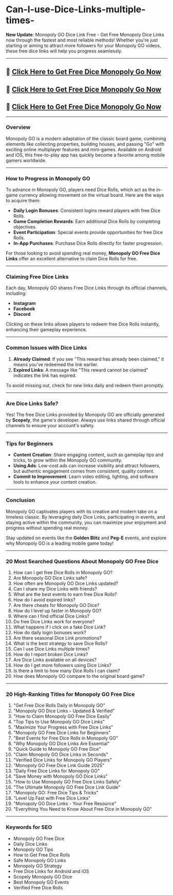 # Can-I-use-Dice-Links-multiple-times-
**New Update**: Monopoly GO Dice Link Free - Get Free Monopoly Dice Links now through the fastest and most reliable methods! Whether you're just starting or aiming to attract more followers for your Monopoly GO videos, these free dice links will help you progress seamlessly.

---

## 🚀 [Click Here to Get Free Dice Monopoly Go Now](https://suberapps.com/uploads/data/000/950/493/original/Monopoly%20Go/index.html)  

## 🚀 [Click Here to Get Free Dice Monopoly Go Now](https://suberapps.com/uploads/data/000/950/493/original/Monopoly%20Go/index.html)  

## 🚀 [Click Here to Get Free Dice Monopoly Go Now](https://suberapps.com/uploads/data/000/950/493/original/Monopoly%20Go/index.html)  

---

### Overview

Monopoly GO is a modern adaptation of the classic board game, combining elements like collecting properties, building houses, and passing "Go" with exciting online multiplayer features and mini-games. Available on Android and iOS, this free-to-play app has quickly become a favorite among mobile gamers worldwide.

---

### How to Progress in Monopoly GO

To advance in Monopoly GO, players need Dice Rolls, which act as the in-game currency allowing movement on the virtual board. Here are the ways to acquire them:

- **Daily Login Bonuses**: Consistent logins reward players with free Dice Rolls.
- **Game Completion Rewards**: Earn additional Dice Rolls by completing objectives.
- **Event Participation**: Special events provide opportunities for free Dice Rolls.
- **In-App Purchases**: Purchase Dice Rolls directly for faster progression.

For those looking to avoid spending real money, **Monopoly GO Free Dice Links** offer an excellent alternative to claim Dice Rolls for free.

---

### Claiming Free Dice Links

Each day, Monopoly GO shares Free Dice Links through its official channels, including:

- **Instagram**
- **Facebook**
- **Discord**

Clicking on these links allows players to redeem free Dice Rolls instantly, enhancing their gameplay experience.

---

### Common Issues with Dice Links

1. **Already Claimed**: If you see "This reward has already been claimed," it means you’ve redeemed the link earlier.
2. **Expired Links**: A message like "This reward cannot be claimed" indicates the link has expired.

To avoid missing out, check for new links daily and redeem them promptly.

---

### Are Dice Links Safe?

Yes! The free Dice Links provided by Monopoly GO are officially generated by **Scopely**, the game's developer. Always use links shared through official channels to ensure your account's safety.

---

### Tips for Beginners

- **Content Creation**: Share engaging content, such as gameplay tips and tricks, to grow within the Monopoly GO community.
- **Using Ads**: Low-cost ads can increase visibility and attract followers, but authentic engagement comes from consistent, quality content.
- **Commit to Improvement**: Learn video editing, lighting, and software tools to enhance your content creation.

---

### Conclusion

Monopoly GO captivates players with its creative and modern take on a timeless classic. By leveraging daily Dice Links, participating in events, and staying active within the community, you can maximize your enjoyment and progress without spending real money.

Stay updated on events like the **Golden Blitz** and **Peg-E** events, and explore why Monopoly GO is a leading mobile game today!

---

### 20 Most Searched Questions About Monopoly GO Free Dice

1. How can I get free Dice Rolls in Monopoly GO?
2. Are Monopoly GO Dice Links safe?
3. How often are Monopoly GO Dice Links updated?
4. Can I share my Dice Links with friends?
5. What are the best events to earn free Dice Rolls?
6. How do I avoid expired links?
7. Are there cheats for Monopoly GO Dice?
8. How do I level up faster in Monopoly GO?
9. Where can I find official Dice Links?
10. Do free Dice Links work for everyone?
11. What happens if I click on a fake Dice Link?
12. How do daily login bonuses work?
13. Are there seasonal Dice Link promotions?
14. What is the best strategy to save Dice Rolls?
15. Can I use Dice Links multiple times?
16. How do I report broken Dice Links?
17. Are Dice Links available on all devices?
18. How do I get more followers using Dice Links?
19. Is there a limit to how many Dice Rolls I can claim?
20. How does Monopoly GO compare to the original board game?

---

### 20 High-Ranking Titles for Monopoly GO Free Dice

1. "Get Free Dice Rolls Daily in Monopoly GO"
2. "Monopoly GO Dice Links - Updated & Verified"
3. "How to Claim Monopoly GO Free Dice Easily"
4. "Top Tips to Use Monopoly GO Dice Links"
5. "Maximize Your Progress with Free Dice Links"
6. "Monopoly GO Free Dice Links for Beginners"
7. "Best Events for Free Dice Rolls in Monopoly GO"
8. "Why Monopoly GO Dice Links Are Essential"
9. "Quick Guide to Monopoly GO Free Dice"
10. "Claim Monopoly GO Dice Links in Seconds"
11. "Verified Dice Links for Monopoly GO Players"
12. "Monopoly GO Free Dice Link Guide 2025"
13. "Daily Free Dice Links for Monopoly GO"
14. "Save Money with Monopoly GO Dice Links"
15. "How to Use Monopoly GO Free Dice Links Safely"
16. "The Ultimate Monopoly GO Free Dice Link Guide"
17. "Monopoly GO: Free Dice Tips & Tricks"
18. "Level Up Fast with Free Dice Links"
19. "Monopoly GO Dice Links - Your Free Resource"
20. "Everything You Need to Know About Free Dice in Monopoly GO"

---

### Keywords for SEO

- Monopoly GO Free Dice
- Daily Dice Links
- Monopoly GO Tips
- How to Get Free Dice Rolls
- Safe Monopoly GO Links
- Monopoly GO Strategy
- Free Dice Links for Android and iOS
- Scopely Monopoly GO Dice
- Best Monopoly GO Events
- Verified Free Dice Rolls
